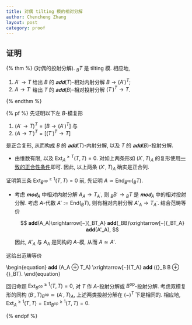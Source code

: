 ```yaml
---
title: 对偶 tilting 模的相对分解
author: Chencheng Zhang
layout: post
category: proof
---
```


## 证明

{% thm %}
(对偶的投射分解). ${_B}T$ 是 tilting 模. 相应地,

1. $A^∙ → T$ 给出 $B$ 的 $𝐚𝐝𝐝 (T)$-相对内射分解 $B → (A^∙)^T$;
2. $A → T^∙$ 给出 $T$ 的 $𝐚𝐝𝐝 (B)$-相对投射分解 $(T^∙ )^T → T$.

{% endthm %}

{% pf %}
先证明以下左 $B$-模复形

1. $(A^∙ → T)^T = [B → (A^∙)^T]$ 与
2. $(A → T^∙)^T = [(T^∙)^T → T]$

是正合复形, 从而构成 $B$ 的 $𝐚𝐝𝐝(T)$-内射分解, 以及 $T$ 的 $𝐚𝐝𝐝(B)$-投射分解.

* 由维数有限, 以及 $\mathrm{Ext}_A^{≥ T}(T,T)=0$. 对如上两条形如 $(X^∙, T)_A$ 的复形使用[一致的正合性条件](Spectral_sequence_filtered#维数移动)即可. 因此, 以上两条 $(X^∙, T)_A$ 确实是正合列.

证明第三条 $\mathrm{Ext}^{≥ 1}_{B^{\mathrm{op}}}(T,T) =0$ 前, 先证明 $A ≃ \mathrm{End}_{B^{\mathrm{op}}}(_BT)$.

* 考虑 $𝐦𝐨𝐝 _A$ 中相对内射分解 $A_A → T_A^∙$, 则 $_BB^∙ → {}_BT$ 是 $𝐦𝐨𝐝_A$ 中的相对投射分解. 考虑 $A$-代数 $A' := \mathrm{End}(_BT)$, 则有相对内射分解 $A'_A → T_A^∙$. 结合范畴等价

  $$
  𝐚𝐝𝐝(A_A)\xrightarrow[∼]{_BT_A} 𝐚𝐝𝐝(_BB)\xrightarrow[∼]{_BT_A} 𝐚𝐝𝐝(A'_A),
  $$

  因此, $A'_A$ 与 $A_A$ 是同构的 $A$-模, 从而 $A ≃ A'$.

这给出范畴等价

\begin{equation}
  𝐚𝐝𝐝 (A_A ⊕ T_A) \xrightarrow[∼]{T_A} 𝐚𝐝𝐝 ({}_B B ⊕ {}_BT).
\end{equation}

回归命题 $\mathrm{Ext}^{≥ 1}_{B^{\mathrm{op}}}(T,T) =0$, 对 $T$ 作 $A$-投射分解或 $B^{\mathrm{op}}$-投射分解. 考虑双模复形的同构 $(B^∙ , T)_{B^{\mathrm{op}}}≃ (A^∙ , T)_A$, 上述两类投射分解在 $(-)^T$ 下是相同的. 相应地, $\mathrm{Ext}^{≥ 1}_A(T,T) = \mathrm{Ext}^{≥ 1}_{B^{\mathrm{op}}}(T,T) = 0$.  

{% endpf %}
